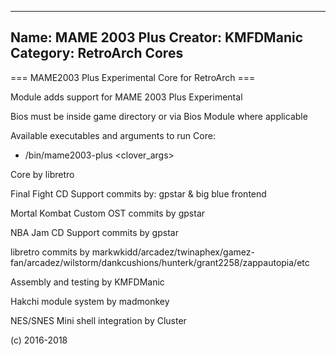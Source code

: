 -----------------------
Name: MAME 2003 Plus
Creator: KMFDManic
Category: RetroArch Cores
-----------------------
=== MAME2003 Plus Experimental Core for RetroArch ===

Module adds support for MAME 2003 Plus Experimental

Bios must be inside game directory or via Bios Module where applicable

Available executables and arguments to run Core:
- /bin/mame2003-plus <rom> <clover_args>

Core by libretro

Final Fight CD Support commits by:
gpstar & big blue frontend

Mortal Kombat Custom OST commits by gpstar

NBA Jam CD Support commits by gpstar

libretro commits by markwkidd/arcadez/twinaphex/gamez-fan/arcadez/wilstorm/dankcushions/hunterk/grant2258/zappautopia/etc

Assembly and testing by KMFDManic

Hakchi module system by madmonkey

NES/SNES Mini shell integration by Cluster

(c) 2016-2018
